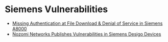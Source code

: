 # Siemens Vulnerabilities
- [Missing Authentication at File Download & Denial of Service in Siemens A8000](https://sec-consult.com/vulnerability-lab/advisory/missing-authentication-at-file-download-denial-of-service-in-siemens-a8000/)
- [Nozomi Networks Publishes Vulnerabilities in Siemens Desigo Devices](https://www.nozominetworks.com/blog/nozomi-networks-publishes-vulnerabilities-in-siemens-desigo-devices/)
